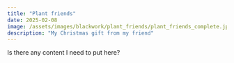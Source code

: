 ```yaml
---
title: "Plant friends"
date: 2025-02-08
image: /assets/images/blackwork/plant_friends/plant_friends_complete.jpeg
description: "My Christmas gift from my friend"
---
```


Is there any content I need to put here?
